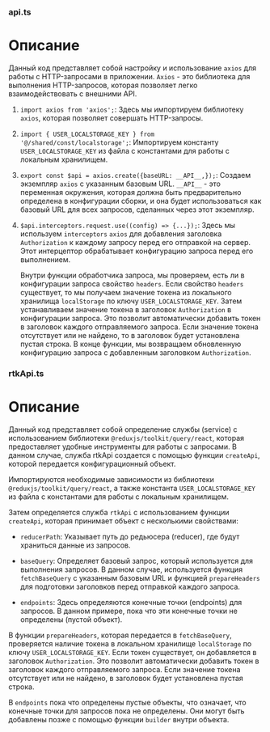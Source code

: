 ### api.ts

# Описание

Данный код представляет собой настройку и использование `axios` для работы с HTTP-запросами в приложении. `Axios` - это библиотека для выполнения HTTP-запросов, которая позволяет легко взаимодействовать с внешними API.

1. `import axios from 'axios';`: Здесь мы импортируем библиотеку `axios`, которая позволяет совершать HTTP-запросы.

2. `import { USER_LOCALSTORAGE_KEY } from '@/shared/const/localstorage';`: Импортируем константу `USER_LOCALSTORAGE_KEY` из файла с константами для работы с локальным хранилищем.

3. `export const $api = axios.create({baseURL: __API__,});`: Создаем экземпляр `axios` с указанным базовым URL. `__API__` - это переменная окружения, которая должна быть предварительно определена в конфигурации сборки, и она будет использоваться как базовый URL для всех запросов, сделанных через этот экземпляр.

4. `$api.interceptors.request.use((config) => {...});`: Здесь мы используем `interceptors` `axios` для добавления заголовка `Authorization` к каждому запросу перед его отправкой на сервер. Этот интерцептор обрабатывает конфигурацию запроса перед его выполнением.

   Внутри функции обработчика запроса, мы проверяем, есть ли в конфигурации запроса свойство `headers`.
   Если свойство `headers` существует, то мы получаем значение токена из локального хранилища `localStorage` по ключу `USER_LOCALSTORAGE_KEY`.
   Затем устанавливаем значение токена в заголовок `Authorization` в конфигурации запроса. Это позволит автоматически добавить токен в заголовок каждого отправляемого запроса.
   Если значение токена отсутствует или не найдено, то в заголовок будет установлена пустая строка.
   В конце функции, мы возвращаем обновленную конфигурацию запроса с добавленным заголовком `Authorization`.

### rtkApi.ts

# Описание

Данный код представляет собой определение службы (service) с использованием библиотеки `@reduxjs/toolkit/query/react`, которая предоставляет удобные инструменты для работы с запросами. В данном случае, служба rtkApi создается с помощью функции `createApi`, которой передается конфигурационный объект.

Импортируются необходимые зависимости из библиотеки `@reduxjs/toolkit/query/react`, а также константа `USER_LOCALSTORAGE_KEY` из файла с константами для работы с локальным хранилищем.

Затем определяется служба `rtkApi` с использованием функции `createApi`, которая принимает объект с несколькими свойствами:

- `reducerPath`: Указывает путь до редьюсера (reducer), где будут храниться данные из запросов.

- `baseQuery`: Определяет базовый запрос, который используется для выполнения запросов. В данном случае, используется функция `fetchBaseQuery` с указанным базовым URL и функцией `prepareHeaders` для подготовки заголовков перед отправкой каждого запроса.

- `endpoints`: Здесь определяются конечные точки (endpoints) для запросов. В данном примере, пока что эти конечные точки не определены (пустой объект).

В функции `prepareHeaders`, которая передается в `fetchBaseQuery`, проверяется наличие токена в локальном хранилище `localStorage` по ключу `USER_LOCALSTORAGE_KEY`. Если токен существует, он добавляется в заголовок `Authorization`. Это позволит автоматически добавить токен в заголовок каждого отправляемого запроса. Если значение токена отсутствует или не найдено, в заголовок будет установлена пустая строка.

В `endpoints` пока что определены пустые объекты, что означает, что конечные точки для запросов пока не определены. Они могут быть добавлены позже с помощью функции `builder` внутри объекта.
